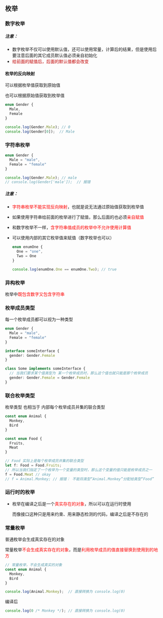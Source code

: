 ## 枚举

### 数字枚举

##### 注意：

* 数字枚举不仅可以使用默认值，还可以使用常量，计算后的结果，但是使用后要注意后面的其它成员默认值必须亲自初始化
* <font color=#c00000>给前面的赋值后，后面的默认值都会改变</font>

#### 枚举的反向映射

可以根据枚举值获取到原始值

也可以根据原始值获取到枚举值

```ts
enum Gender {
  Male,
  Female
}

console.log(Gender.Male); // 0 
console.log(Gender[0]);  // Male
```

### 字符串枚举

```ts
enum Gender {
  Male = "male",
  Female = "female"
}

console.log(Gender.Male); // male
// console.log(Gender['male']);  // 报错
```

##### 注意：

* <font color=red>字符串枚举不能实现反向映射</font>，也就是说无法通过原始值获取到枚举值

* 如果使用字符串给前面的枚举进行了赋值，那么后面的也必须<font color=red>亲自赋值</font>

* 和数字枚举不一样，<font color=red>含字符串值成员的枚举中不允许使用计算值</font>

* 可以使用内部的其它枚举值来赋值（数字枚举也可以）

  ```ts
  enum enumOne {
    One = "one",
    Two = One
  }
  
  console.log(enumOne.One == enumOne.Two); // true
  ```


### 异构枚举

枚举中<font color=red>既包含数字又包含字符串</font>

### 枚举成员类型

每一个枚举成员都可以视为一种类型

```ts
enum Gender {
  Male = "male",
  Female = "female"
}

interface someInterface {
  gender: Gender.Female
}

class Some implements someInterface {
  // 当我们要求某个值类型为 某一个枚举成员时，那么这个值也就只能是那个枚举成员
  gender: Gender.Female = Gender.Female
}
```

### 联合枚举类型

枚举类型 也相当于 内部每个枚举成员并集的联合类型

```ts
const enum Animal {
  Monkey,
  Bird
}

const enum Food {
  Fruits,
  Meat
}

// Food 实际上是每个枚举成员并集的联合类型
let f: Food = Food.Fruits;
// 所以当我们指定了一个枚举为一个变量的类型时，那么这个变量的值只能是枚举成员之一
f = Food.Meat // okay
// f = Animal.Monkey; // 报错： 不能将类型“Animal.Monkey”分配给类型“Food”
```

### 运行时的枚举

* 枚举在编译之后是一个<font color=red>真实存在的对象</font>，所以可以在运行时使用

  而像接口这种只是用来约束、用来静态检测的代码，编译之后是不存在的

### 常量枚举

普通枚举会生成真实存在的对象

常量枚举<font color=red>不会生成真实存在的对象</font>，而是<font color=red>利用枚举成员的值直接替换到使用到的地方</font>

```ts
// 常量枚举，不会生成真实的对象
const enum Animal {
  Monkey,
  Bird
}

console.log(Animal.Monkey);  // 直接转换为 console.log(0)
```

编译后

```ts
console.log(0 /* Monkey */); // 直接转换为 console.log(0)
```

